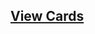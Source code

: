 ## [View Cards](<https://sims-s.github.io/mtg-card-gen/CardNamesRound2/Shot of Vodka/Shot of Vodka.html>)